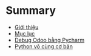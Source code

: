 # Summary

* [Giới thiệu](README.md)
* [Mục lục](SUMMARY.md)
* [Debug Odoo bằng Pycharm](setup.md)
* [Python vô cùng cơ bản](python.md)

